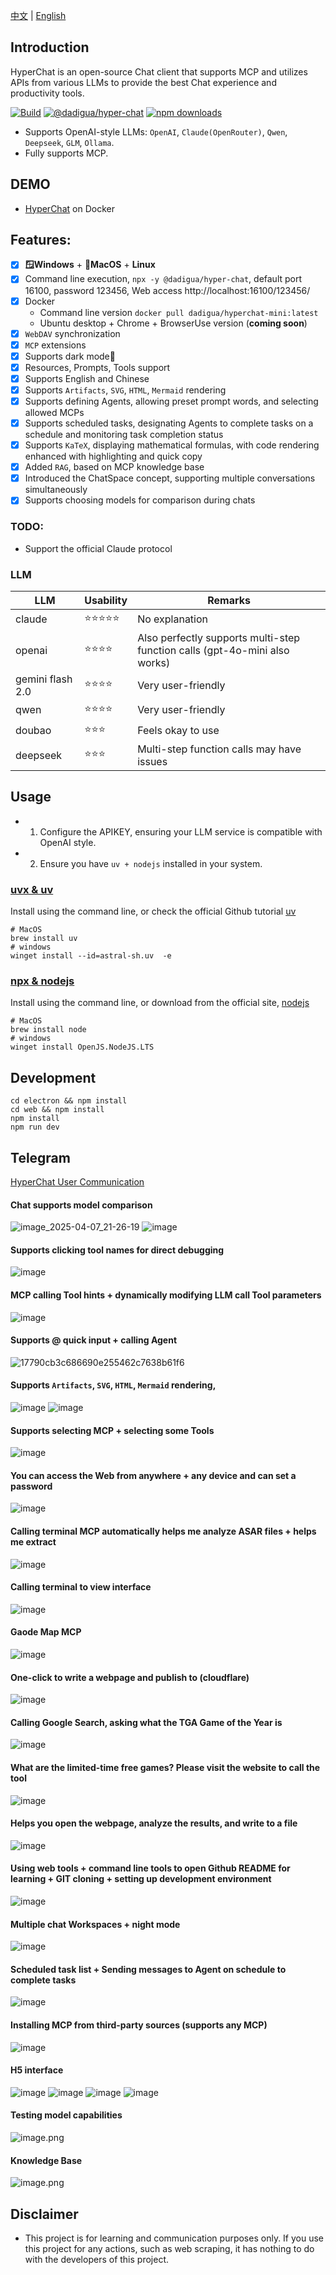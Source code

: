 [中文](README.zh.md) | [English](README.md)


## Introduction

HyperChat is an open-source Chat client that supports MCP and utilizes APIs from various LLMs to provide the best Chat experience and productivity tools.

[![Build](https://github.com/BigSweetPotatoStudio/HyperChat/actions/workflows/build.yml/badge.svg)](https://github.com/BigSweetPotatoStudio/HyperChat/actions/workflows/build.yml)
[![@dadigua/hyper-chat](https://img.shields.io/npm/v/%40dadigua%2Fhyper-chat)](https://www.npmjs.com/package/@dadigua/hyper-chat)
[![npm downloads](https://img.shields.io/npm/dm/@dadigua/hyper-chat)](https://npm-stat.com/charts.html?package=@dadigua/hyper-chat)


* Supports OpenAI-style LLMs: `OpenAI`, `Claude(OpenRouter)`, `Qwen`, `Deepseek`, `GLM`, `Ollama`.
* Fully supports MCP.

## DEMO

* [HyperChat](https://hyperchat.dadigua.men/123456/) on Docker

## Features: 

- [x] **🪟Windows** + **🍏MacOS** + **Linux**
- [x] Command line execution, `npx -y @dadigua/hyper-chat`, default port 16100, password 123456, Web access http://localhost:16100/123456/
- [x] Docker 
    * Command line version `docker pull dadigua/hyperchat-mini:latest`
    * Ubuntu desktop + Chrome + BrowserUse version (**coming soon**)
- [x] `WebDAV` synchronization
- [x] `MCP` extensions
- [x] Supports dark mode🌙
- [x] Resources, Prompts, Tools support
- [x] Supports English and Chinese
- [x] Supports `Artifacts`, `SVG`, `HTML`, `Mermaid` rendering
- [x] Supports defining Agents, allowing preset prompt words, and selecting allowed MCPs
- [x] Supports scheduled tasks, designating Agents to complete tasks on a schedule and monitoring task completion status
- [x] Supports `KaTeX`, displaying mathematical formulas, with code rendering enhanced with highlighting and quick copy
- [x] Added `RAG`, based on MCP knowledge base
- [x] Introduced the ChatSpace concept, supporting multiple conversations simultaneously
- [x] Supports choosing models for comparison during chats

### TODO:

- Support the official Claude protocol

### LLM

| LLM      | Usability    | Remarks                         |
| -------- | ------ | ---------------------------- |
| claude   | ⭐⭐⭐⭐⭐  | No explanation                |
| openai   | ⭐⭐⭐⭐ | Also perfectly supports multi-step function calls (gpt-4o-mini also works) |
| gemini flash 2.0   | ⭐⭐⭐⭐ | Very user-friendly |
| qwen       | ⭐⭐⭐⭐    | Very user-friendly           |
| doubao     | ⭐⭐⭐    | Feels okay to use            |
| deepseek | ⭐⭐⭐      | Multi-step function calls may have issues |

## Usage

* 1. Configure the APIKEY, ensuring your LLM service is compatible with OpenAI style.
* 2. Ensure you have `uv + nodejs` installed in your system.

### [uvx & uv](https://github.com/astral-sh/uv)

Install using the command line, or check the official Github tutorial [uv](https://github.com/astral-sh/uv)

```
# MacOS
brew install uv
# windows
winget install --id=astral-sh.uv  -e
```
### [npx & nodejs](https://nodejs.org/en)

Install using the command line, or download from the official site, [nodejs](https://nodejs.org/en)
```
# MacOS
brew install node
# windows
winget install OpenJS.NodeJS.LTS
```

## Development

```
cd electron && npm install
cd web && npm install
npm install
npm run dev
```

## Telegram

[HyperChat User Communication](https://t.me/dadigua001)

#### Chat supports model comparison
![image_2025-04-07_21-26-19](https://github.com/user-attachments/assets/e8691cd7-0518-4da8-90f2-7dfd8b864a09)
![image](https://github.com/user-attachments/assets/c9cd15c8-9bce-4df9-b2b2-5fc4e9224ea6)

#### Supports clicking tool names for direct debugging
![image](https://github.com/user-attachments/assets/a9b22e98-d7b7-497a-93aa-c1501763fb8a)

#### MCP calling Tool hints + dynamically modifying LLM call Tool parameters
![image](https://github.com/user-attachments/assets/080320e3-37d2-4f5a-ae3d-3517b3d692ad)

#### Supports @ quick input + calling Agent
![17790cb3c686690e255462c7638b61f6](https://github.com/user-attachments/assets/12fd824c-cad7-4dd7-8df3-699c1da8d1cf)

#### Supports `Artifacts`, `SVG`, `HTML`, `Mermaid` rendering,
![image](https://github.com/user-attachments/assets/d823c671-e989-4f40-aadb-0bc0f3b35175)
![image](https://github.com/user-attachments/assets/869b03fe-f025-4d6d-945c-8dac13d37ee0)

#### Supports selecting MCP + selecting some Tools
![image](https://github.com/user-attachments/assets/9a297608-90be-4960-a4f1-ae627965486b)

#### You can access the Web from anywhere + any device and can set a password
![image](https://github.com/user-attachments/assets/a9825e5b-da6d-4e0a-852f-177a3f6df992)

#### Calling terminal MCP automatically helps me analyze ASAR files + helps me extract
![image](https://github.com/user-attachments/assets/f9cc12cd-0c7e-4f2d-9649-4bb31240f4a6)

#### Calling terminal to view interface
![image](https://github.com/user-attachments/assets/009317f2-d49b-432a-bb46-a15133d12f9f)

#### Gaode Map MCP
![image](https://github.com/user-attachments/assets/549e8fee-085d-4e8a-86a8-184ebe1053e6)

#### One-click to write a webpage and publish to (cloudflare)
![image](https://github.com/user-attachments/assets/b558cf5c-8b07-4621-a95b-fa1c33181414)

#### Calling Google Search, asking what the TGA Game of the Year is
![image](https://github.com/user-attachments/assets/36500a06-2260-4727-bfd2-5fedc72e6d58)

#### What are the limited-time free games? Please visit the website to call the tool
![image](https://github.com/user-attachments/assets/8961ef09-1498-4730-b25d-75b1dedbc7e5)

#### Helps you open the webpage, analyze the results, and write to a file
![image](https://github.com/user-attachments/assets/a036dcf8-ffb4-4070-ac4f-a3b0533f66c2)

#### Using web tools + command line tools to open Github README for learning + GIT cloning + setting up development environment
![image](https://github.com/user-attachments/assets/fd0d737e-0eaa-4410-85e0-27fd45f0e5a5)

#### Multiple chat Workspaces + night mode
![image](https://github.com/user-attachments/assets/ca9d77d7-d023-431f-8359-6023ab3e338a)

#### Scheduled task list + Sending messages to Agent on schedule to complete tasks
![image](https://github.com/user-attachments/assets/302a767c-bd00-48e4-ac41-5443d98a4708)

#### Installing MCP from third-party sources (supports any MCP) 
![image](https://github.com/user-attachments/assets/8580f194-139c-4d1c-b423-68627663232c)

#### H5 interface
![image](https://github.com/user-attachments/assets/e8349fb5-c98e-4fef-a93d-778079a27237)
![image](https://github.com/user-attachments/assets/8a381114-6b26-4af2-90f2-270c0e85e819)
![image](https://github.com/user-attachments/assets/b1487b6b-2cbc-46d8-ab1e-a335417c23ce)
![image](https://github.com/user-attachments/assets/3a51dab9-375b-479b-8c6b-74a1be0dd037)

#### Testing model capabilities
![image.png](./images/image48.png)

#### Knowledge Base
![image.png](./images/image50.png)

## Disclaimer

* This project is for learning and communication purposes only. If you use this project for any actions, such as web scraping, it has nothing to do with the developers of this project.